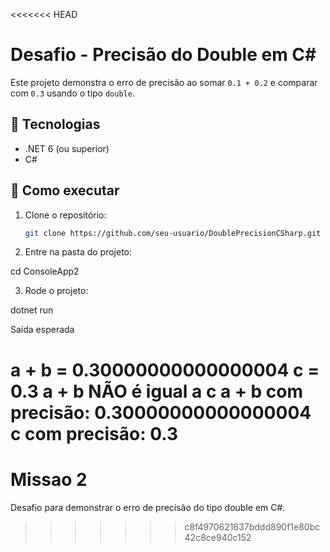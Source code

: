 <<<<<<< HEAD
# Desafio - Precisão do Double em C#

Este projeto demonstra o erro de precisão ao somar `0.1 + 0.2` e comparar com `0.3`
usando o tipo `double`.

## 🔹 Tecnologias
- .NET 6 (ou superior)
- C#

## 🔹 Como executar
1. Clone o repositório:
   ```bash
   git clone https://github.com/seu-usuario/DoublePrecisionCSharp.git

2. Entre na pasta do projeto:

cd ConsoleApp2


3. Rode o projeto:

dotnet run

Saída esperada

a + b = 0.30000000000000004
c     = 0.3
a + b NÃO é igual a c
a + b com precisão: 0.30000000000000004
c com precisão:     0.3
=======
# Missao 2
Desafio para demonstrar o erro de precisão do tipo double em C#.
>>>>>>> c8f4970621637bddd890f1e80bc42c8ce940c152
